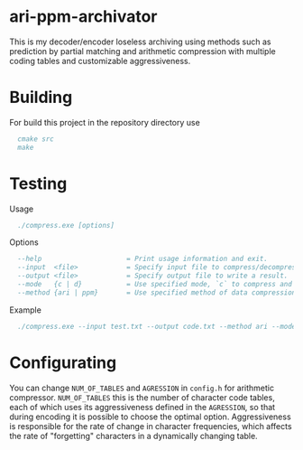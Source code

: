 # ari-ppm-archivator
This is my decoder/encoder loseless archiving using methods such as prediction by partial matching and arithmetic compression with multiple coding tables and customizable aggressiveness.
# Building
For build this project in the repository directory use
```bibtex
  cmake src
  make
```
# Testing
Usage
```bibtex
  ./compress.exe [options]
```
Options
```bibtex
  --help                     = Print usage information and exit.
  --input  <file>            = Specify input file to compress/decompress.
  --output <file>            = Specify output file to write a result.
  --mode   {c | d}           = Use specified mode, `c` to compress and `d` to decompress.
  --method {ari | ppm}       = Use specified method of data compression/decompression.
```
Example
```bibtex
  ./compress.exe --input test.txt --output code.txt --method ari --mode c
```
# Configurating
You can change ```NUM_OF_TABLES``` and ```AGRESSION``` in ```config.h``` for arithmetic compressor. ```NUM_OF_TABLES``` this is the number of character code tables, each of which uses its aggressiveness defined in the ```AGRESSION```, so that during encoding it is possible to choose the optimal option. Aggressiveness is responsible for the rate of change in character frequencies, which affects the rate of "forgetting" characters in a dynamically changing table.
